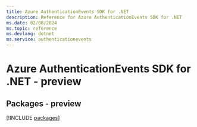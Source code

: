 ```yaml
---
title: Azure AuthenticationEvents SDK for .NET
description: Reference for Azure AuthenticationEvents SDK for .NET
ms.date: 02/08/2024
ms.topic: reference
ms.devlang: dotnet
ms.service: authenticationevents
---
```

# Azure AuthenticationEvents SDK for .NET - preview
## Packages - preview
[!INCLUDE [packages](authenticationevents-index.md)]